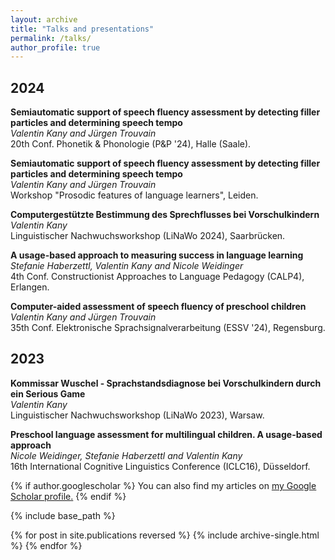 ```yaml
---
layout: archive
title: "Talks and presentations"
permalink: /talks/
author_profile: true
---
```


## 2024

**Semiautomatic support of speech fluency assessment by detecting filler particles and determining speech tempo**<br>
*Valentin Kany and Jürgen Trouvain*<br>
20th Conf. Phonetik & Phonologie (P&P '24), Halle (Saale).

**Semiautomatic support of speech fluency assessment by detecting filler particles 
and determining speech tempo**<br>
*Valentin Kany and Jürgen Trouvain*<br>
Workshop "Prosodic features of language learners", Leiden.

**Computergestützte Bestimmung des Sprechflusses bei Vorschulkindern**<br>
*Valentin Kany*<br>
Linguistischer Nachwuchsworkshop (LiNaWo 2024), Saarbrücken.

**A usage-based approach to measuring success in language learning**<br>
*Stefanie Haberzettl, Valentin Kany and Nicole Weidinger*<br>
4th Conf. Constructionist Approaches to Language Pedagogy (CALP4), Erlangen.

**Computer-aided assessment of speech fluency of preschool children**<br>
*Valentin Kany and Jürgen Trouvain*<br>
35th Conf. Elektronische Sprachsignalverarbeitung (ESSV '24), Regensburg.

## 2023

**Kommissar Wuschel - Sprachstandsdiagnose bei Vorschulkindern durch ein Serious Game**<br>
*Valentin Kany*<br>
Linguistischer Nachwuchsworkshop (LiNaWo 2023), Warsaw.

**Preschool language assessment for multilingual children. A usage-based approach**<br>
*Nicole Weidinger, Stefanie Haberzettl and Valentin Kany*<br>
16th International Cognitive Linguistics Conference (ICLC16), Düsseldorf.


{% if author.googlescholar %}
  You can also find my articles on <u><a href="{{author.googlescholar}}">my Google Scholar profile</a>.</u>
{% endif %}

{% include base_path %}

{% for post in site.publications reversed %}
  {% include archive-single.html %}
{% endfor %}
